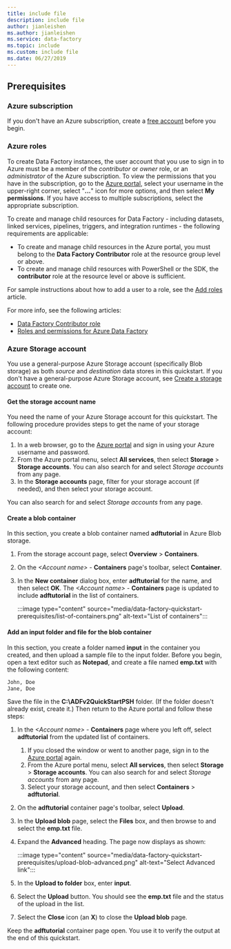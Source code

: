 ```yaml
---
title: include file
description: include file
author: jianleishen
ms.author: jianleishen
ms.service: data-factory
ms.topic: include
ms.custom: include file
ms.date: 06/27/2019
---
```


## Prerequisites

### Azure subscription

If you don't have an Azure subscription, create a [free account](https://azure.microsoft.com/free/) before you begin.

### Azure roles

To create Data Factory instances, the user account that you use to sign in to Azure must be a member of the *contributor* or *owner* role, or an *administrator* of the Azure subscription. To view the permissions that you have in the subscription, go to the [Azure portal](https://portal.azure.com), select your username in the upper-right corner, select "**...**" icon for more options, and then select **My permissions**. If you have access to multiple subscriptions, select the appropriate subscription.

To create and manage child resources for Data Factory - including datasets, linked services, pipelines, triggers, and integration runtimes - the following requirements are applicable:

- To create and manage child resources in the Azure portal, you must belong to the **Data Factory Contributor** role at the resource group level or above.
- To create and manage child resources with PowerShell or the SDK, the **contributor** role at the resource level or above is sufficient.

For sample instructions about how to add a user to a role, see the [Add roles](../../cost-management-billing/manage/add-change-subscription-administrator.md) article.

For more info, see the following articles:

- [Data Factory Contributor role](../../role-based-access-control/built-in-roles.md#data-factory-contributor)
- [Roles and permissions for Azure Data Factory](../concepts-roles-permissions.md)

### Azure Storage account

You use a general-purpose Azure Storage account (specifically Blob storage) as both *source* and *destination* data stores in this quickstart. If you don't have a general-purpose Azure Storage account, see [Create a storage account](../../storage/common/storage-account-create.md) to create one. 

#### Get the storage account name

You need the name of your Azure Storage account for this quickstart. The following procedure provides steps to get the name of your storage account: 

1. In a web browser, go to the [Azure portal](https://portal.azure.com) and sign in using your Azure username and password.
2. From the Azure portal menu, select **All services**, then select **Storage** > **Storage accounts**. You can also search for and select *Storage accounts* from any page.
3. In the **Storage accounts** page, filter for your storage account (if needed), and then select your storage account. 

You can also search for and select *Storage accounts* from any page.

#### Create a blob container

In this section, you create a blob container named **adftutorial** in Azure Blob storage.

1. From the storage account page, select **Overview** > **Containers**.
2. On the *\<Account name>* - **Containers** page's toolbar, select **Container**.
3. In the **New container** dialog box, enter **adftutorial** for the name, and then select **OK**. The *\<Account name>* - **Containers** page is updated to include **adftutorial** in the list of containers.

   :::image type="content" source="media/data-factory-quickstart-prerequisites/list-of-containers.png" alt-text="List of containers":::


#### Add an input folder and file for the blob container

In this section, you create a folder named **input** in the container you created, and then upload a sample file to the input folder. Before you begin, open a text editor such as **Notepad**, and create a file named **emp.txt** with the following content:

```emp.txt
John, Doe
Jane, Doe
```

Save the file in the **C:\ADFv2QuickStartPSH** folder. (If the folder doesn't already exist, create it.) Then return to the Azure portal and follow these steps:

1. In the *\<Account name>* - **Containers** page where you left off, select **adftutorial** from the updated list of containers.

   1. If you closed the window or went to another page, sign in to the [Azure portal](https://portal.azure.com) again.
   1. From the Azure portal menu, select **All services**, then select **Storage** > **Storage accounts**. You can also search for and select *Storage accounts* from any page.
   1. Select your storage account, and then select **Containers** > **adftutorial**.

2. On the **adftutorial** container page's toolbar, select **Upload**.
3. In the **Upload blob** page, select the **Files** box, and then browse to and select the **emp.txt** file.
4. Expand the **Advanced** heading. The page now displays as shown:

   :::image type="content" source="media/data-factory-quickstart-prerequisites/upload-blob-advanced.png" alt-text="Select Advanced link":::

5. In the **Upload to folder** box, enter **input**.
6. Select the **Upload** button. You should see the **emp.txt** file and the status of the upload in the list.
7. Select the **Close** icon (an **X**) to close the **Upload blob** page.

Keep the **adftutorial** container page open. You use it to verify the output at the end of this quickstart.